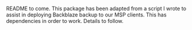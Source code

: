 README to come.  This package has been adapted from a script I wrote to assist in deploying Backblaze backup to our MSP clients.  This has dependencies in order to work.  Details to follow.
